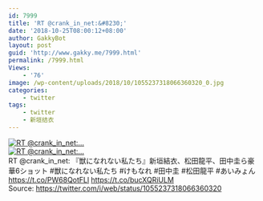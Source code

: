 ```yaml
---
id: 7999
title: 'RT @crank_in_net:&#8230;'
date: '2018-10-25T08:00:12+08:00'
author: GakkyBot
layout: post
guid: 'http://www.gakky.me/7999.html'
permalink: /7999.html
Views:
    - '76'
image: /wp-content/uploads/2018/10/1055237318066360320_0.jpg
categories:
    - twitter
tags:
    - twitter
    - 新垣结衣
---
```


[![RT @crank_in_net:...](http://www.yui-aragaki.org/wp-content/uploads/2018/10/1055237318066360320_0.jpg)](http://www.yui-aragaki.org/wp-content/uploads/2018/10/1055237318066360320_0.jpg)  
[![RT @crank_in_net:...](http://www.yui-aragaki.org/wp-content/uploads/2018/10/1055237318066360320_1.jpg)](http://www.yui-aragaki.org/wp-content/uploads/2018/10/1055237318066360320_1.jpg)  
RT @crank\_in\_net: 『獣になれない私たち』新垣結衣、松田龍平、田中圭ら豪華6ショット #獣になれない私たち #けもなれ #田中圭 #松田龍平 #あいみょん https://t.co/PW68QotFLl https://t.co/bucXQRiULM  
Source: <https://twitter.com/i/web/status/1055237318066360320>